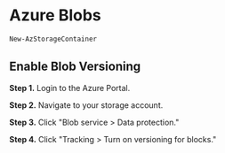 # Azure Blobs

```powershell
New-AzStorageContainer
```

## Enable Blob Versioning
**Step 1.** Login to the Azure Portal. 

**Step 2.** Navigate to your storage account. 

**Step 3.** Click "Blob service > Data protection."

**Step 4.** Click "Tracking > Turn on versioning for blocks."

